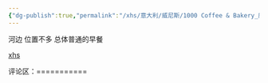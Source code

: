 ```yaml
---
{"dg-publish":true,"permalink":"/xhs/意大利/威尼斯/1000 Coffee & Bakery_威尼斯/","tags":["rednote","威尼斯"],"created":"2025-03-17T21:56:45.694+08:00","updated":"2025-03-20T22:46:14.752+08:00"}
---
```


 

河边 位置不多 总体普通的早餐

[xhs](https://www.xiaohongshu.com/explore/652f1117000000002101fbdb?xsec_token=ABV5u2gs5qv0-UK33zqVjMJudEuZVsPCekEe5_I_HwDDY=&xsec_source=pc_user)

评论区：===========

